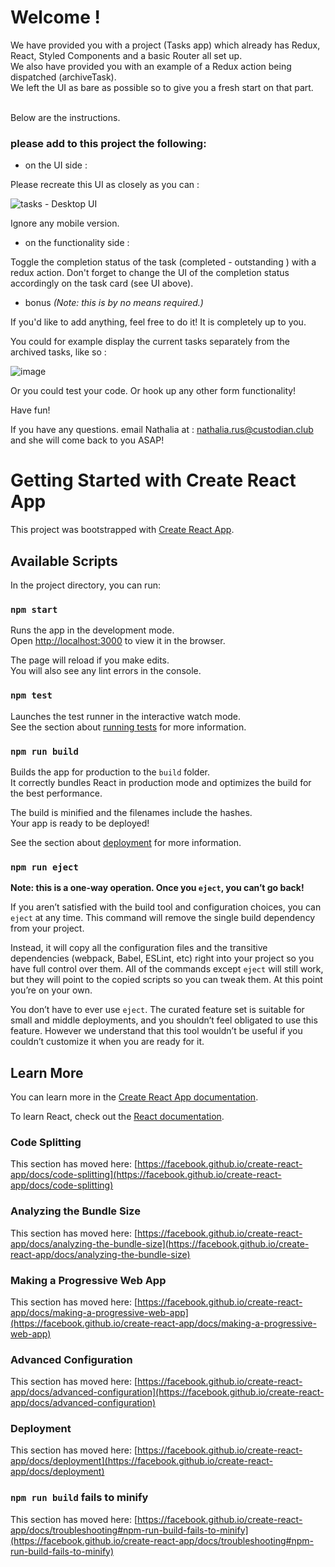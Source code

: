 # Welcome ! 

We have provided you with a project (Tasks app) which already has Redux, React, Styled Components and a basic Router all set up. <br>
We also have provided you with an example of a Redux action being dispatched (archiveTask). <br>
We left the UI as bare as possible so to give you a fresh start on that part.<br><br>

Below are the instructions.

### please add to this project the following:

- on the UI side : 

Please recreate this UI as closely as you can : 

![tasks - Desktop UI](https://user-images.githubusercontent.com/26336692/113589994-fac56c80-9629-11eb-80aa-30cb23187353.jpg)

Ignore any mobile version. 

- on the functionality side : 

Toggle the completion status of the task (completed - outstanding ) with a redux action. 
Don't forget to change the UI of the completion status accordingly on the task card (see UI above).

- bonus *(Note: this is by no means required.)*

If you'd like to add anything, feel free to do it! It is completely up to you. 

You could for example display the current tasks separately from the archived tasks, like so :

![image](https://user-images.githubusercontent.com/26336692/113590593-c3a38b00-962a-11eb-9eef-647df29c22d5.png)

Or you could test your code. Or hook up any other form functionality! 


Have fun! 

If you have any questions. email Nathalia at : nathalia.rus@custodian.club and she will come back to you ASAP!


# Getting Started with Create React App

This project was bootstrapped with [Create React App](https://github.com/facebook/create-react-app).

## Available Scripts

In the project directory, you can run:

### `npm start`

Runs the app in the development mode.\
Open [http://localhost:3000](http://localhost:3000) to view it in the browser.

The page will reload if you make edits.\
You will also see any lint errors in the console.

### `npm test`

Launches the test runner in the interactive watch mode.\
See the section about [running tests](https://facebook.github.io/create-react-app/docs/running-tests) for more information.

### `npm run build`

Builds the app for production to the `build` folder.\
It correctly bundles React in production mode and optimizes the build for the best performance.

The build is minified and the filenames include the hashes.\
Your app is ready to be deployed!

See the section about [deployment](https://facebook.github.io/create-react-app/docs/deployment) for more information.

### `npm run eject`

**Note: this is a one-way operation. Once you `eject`, you can’t go back!**

If you aren’t satisfied with the build tool and configuration choices, you can `eject` at any time. This command will remove the single build dependency from your project.

Instead, it will copy all the configuration files and the transitive dependencies (webpack, Babel, ESLint, etc) right into your project so you have full control over them. All of the commands except `eject` will still work, but they will point to the copied scripts so you can tweak them. At this point you’re on your own.

You don’t have to ever use `eject`. The curated feature set is suitable for small and middle deployments, and you shouldn’t feel obligated to use this feature. However we understand that this tool wouldn’t be useful if you couldn’t customize it when you are ready for it.

## Learn More

You can learn more in the [Create React App documentation](https://facebook.github.io/create-react-app/docs/getting-started).

To learn React, check out the [React documentation](https://reactjs.org/).

### Code Splitting

This section has moved here: [https://facebook.github.io/create-react-app/docs/code-splitting](https://facebook.github.io/create-react-app/docs/code-splitting)

### Analyzing the Bundle Size

This section has moved here: [https://facebook.github.io/create-react-app/docs/analyzing-the-bundle-size](https://facebook.github.io/create-react-app/docs/analyzing-the-bundle-size)

### Making a Progressive Web App

This section has moved here: [https://facebook.github.io/create-react-app/docs/making-a-progressive-web-app](https://facebook.github.io/create-react-app/docs/making-a-progressive-web-app)

### Advanced Configuration

This section has moved here: [https://facebook.github.io/create-react-app/docs/advanced-configuration](https://facebook.github.io/create-react-app/docs/advanced-configuration)

### Deployment

This section has moved here: [https://facebook.github.io/create-react-app/docs/deployment](https://facebook.github.io/create-react-app/docs/deployment)

### `npm run build` fails to minify

This section has moved here: [https://facebook.github.io/create-react-app/docs/troubleshooting#npm-run-build-fails-to-minify](https://facebook.github.io/create-react-app/docs/troubleshooting#npm-run-build-fails-to-minify)
